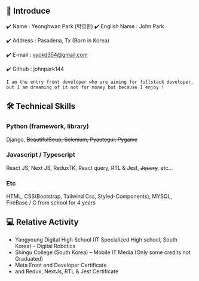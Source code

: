 ## 👋 Introduce 
✔️ Name : Yeonghwan Park (박영환)
✔️ English Name : John Park

✔️ Address : Pasadena, Tx (Born in Korea)

✔️ E-mail : vyckd354@gmail.com

✔️ Github : johnpark144

``` 
I am the entry front developer who are aiming for fullstack developer.
but I am dreaming of it not for money but because I enjoy !

```
## 🛠 Technical Skills
### Python (framework, library)
Django, <strike>BeautifulSoup, Selenium, Pyautogui, Pygame </strike>

### Javascript / Typescript
React JS, Next JS, ReduxTK, React query, RTL & Jest, <strike>Jquery</strike>, etc...

### Etc
HTML, CSS(Bootstrap, Tailwind Css, Styled-Components), MYSQL, FireBase
/ C from school for 4 years

## 💻 Relative Activity
* Yangyoung Digital High School  (IT Specialized High school, South Korea) – Digital Robotics
* Shingu College (South Korea) – Mobile IT Media (Only some credits not Graduated)
* Meta Front end Developer Certificate
* and Redux, NextJs, RTL & Jest Certificate
